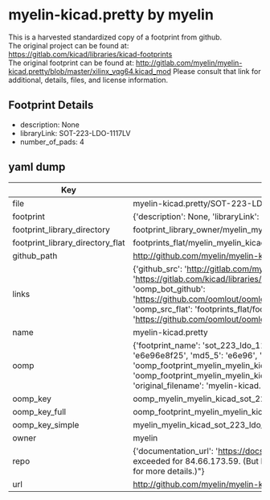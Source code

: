 # myelin-kicad.pretty by myelin  
This is a harvested standardized copy of a footprint from github.  
The original project can be found at:  
https://gitlab.com/kicad/libraries/kicad-footprints  
The original footprint can be found at:
http://gitlab.com/myelin/myelin-kicad.pretty/blob/master/xilinx_vqg64.kicad_mod
Please consult that link for additional, details, files, and license information.  
## Footprint Details
* description: None  
* libraryLink: SOT-223-LDO-1117LV  
* number_of_pads: 4  
## yaml dump  
| Key | Value |  
| --- | --- |  
| file | myelin-kicad.pretty/SOT-223-LDO-1117LV.kicad_mod |  
| footprint | {'description': None, 'libraryLink': 'SOT-223-LDO-1117LV', 'number_of_pads': 4} |  
| footprint_library_directory | footprint_library_owner/myelin_myelin-kicad.pretty |  
| footprint_library_directory_flat | footprints_flat/myelin_myelin_kicad_sot_223_ldo_1117lv/working |  
| github_path | http://github.com/myelin/myelin-kicad.pretty/blob/master/SOT-223-LDO-1117LV.kicad_mod |  
| links | {'github_src': 'http://gitlab.com/myelin/myelin-kicad.pretty/blob/master/xilinx_vqg64.kicad_mod', 'github_src_repo': 'https://gitlab.com/kicad/libraries/kicad-footprints', 'oomp_bot': 'footprints/myelin_myelin_kicad_sot_223_ldo_1117lv/working', 'oomp_bot_github': 'https://github.com/oomlout/oomlout_oomp_footprint_bot/tree/main/footprints/myelin_myelin_kicad_sot_223_ldo_1117lv/working', 'oomp_src_flat': 'footprints_flat/footprints_flat/myelin_myelin_kicad_sot_223_ldo_1117lv/working', 'oomp_src_flat_github': 'https://github.com/oomlout/oomlout_oomp_footprint_src/tree/main/footprints_flat/myelin_myelin_kicad_sot_223_ldo_1117lv/working'} |  
| name | myelin-kicad.pretty |  
| oomp | {'footprint_name': 'sot_223_ldo_1117lv', 'library_name': 'myelin_kicad', 'md5': 'e6e96e8f259a1454a46b8f2c9b720f9e', 'md5_10': 'e6e96e8f25', 'md5_5': 'e6e96', 'md5_6': 'e6e96e', 'oomp_key': 'oomp_myelin_myelin_kicad_sot_223_ldo_1117lv', 'oomp_key_extra': 'oomp_footprint_myelin_myelin_kicad_sot_223_ldo_1117lv', 'oomp_key_full': 'oomp_footprint_myelin_myelin_kicad_sot_223_ldo_1117lv_e6e96e', 'oomp_key_simple': 'myelin_myelin_kicad_sot_223_ldo_1117lv', 'original_filename': 'myelin-kicad.pretty/SOT-223-LDO-1117LV.kicad_mod', 'owner_name': 'myelin'} |  
| oomp_key | oomp_myelin_myelin_kicad_sot_223_ldo_1117lv |  
| oomp_key_full | oomp_footprint_myelin_myelin_kicad_sot_223_ldo_1117lv |  
| oomp_key_simple | myelin_myelin_kicad_sot_223_ldo_1117lv |  
| owner | myelin |  
| repo | {'documentation_url': 'https://docs.github.com/rest/overview/resources-in-the-rest-api#rate-limiting', 'message': "API rate limit exceeded for 84.66.173.59. (But here's the good news: Authenticated requests get a higher rate limit. Check out the documentation for more details.)"} |  
| url | http://github.com/myelin/myelin-kicad.pretty |  

